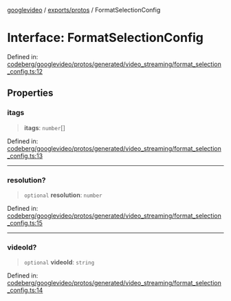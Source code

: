 [googlevideo](../../../README.md) / [exports/protos](../README.md) / FormatSelectionConfig

# Interface: FormatSelectionConfig

Defined in: [codeberg/googlevideo/protos/generated/video\_streaming/format\_selection\_config.ts:12](https://github.com/LuanRT/googlevideo/blob/19854137cadaf49fd755394883dfd7fe5fdaba20/protos/generated/video_streaming/format_selection_config.ts#L12)

## Properties

### itags

> **itags**: `number`[]

Defined in: [codeberg/googlevideo/protos/generated/video\_streaming/format\_selection\_config.ts:13](https://github.com/LuanRT/googlevideo/blob/19854137cadaf49fd755394883dfd7fe5fdaba20/protos/generated/video_streaming/format_selection_config.ts#L13)

***

### resolution?

> `optional` **resolution**: `number`

Defined in: [codeberg/googlevideo/protos/generated/video\_streaming/format\_selection\_config.ts:15](https://github.com/LuanRT/googlevideo/blob/19854137cadaf49fd755394883dfd7fe5fdaba20/protos/generated/video_streaming/format_selection_config.ts#L15)

***

### videoId?

> `optional` **videoId**: `string`

Defined in: [codeberg/googlevideo/protos/generated/video\_streaming/format\_selection\_config.ts:14](https://github.com/LuanRT/googlevideo/blob/19854137cadaf49fd755394883dfd7fe5fdaba20/protos/generated/video_streaming/format_selection_config.ts#L14)
